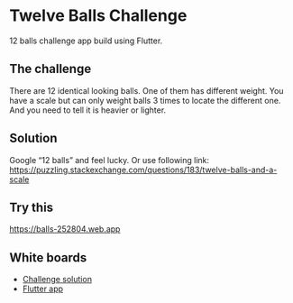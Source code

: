 # Twelve Balls Challenge

12 balls challenge app build using Flutter.

## The challenge

There are 12 identical looking balls. One of them has different weight. You have a scale but can only weight balls 3 times to locate the different one. And you need to tell it is heavier or lighter.

## Solution

Google “12 balls” and feel lucky. Or use following link:
https://puzzling.stackexchange.com/questions/183/twelve-balls-and-a-scale

## Try this
https://balls-252804.web.app

## White boards
- [Challenge solution](https://miro.com/app/board/uXjVOosMZmg=/?share_link_id=688827641776)
- [Flutter app](https://miro.com/app/board/o9J_kuUGWTk=/?share_link_id=856755732527)
